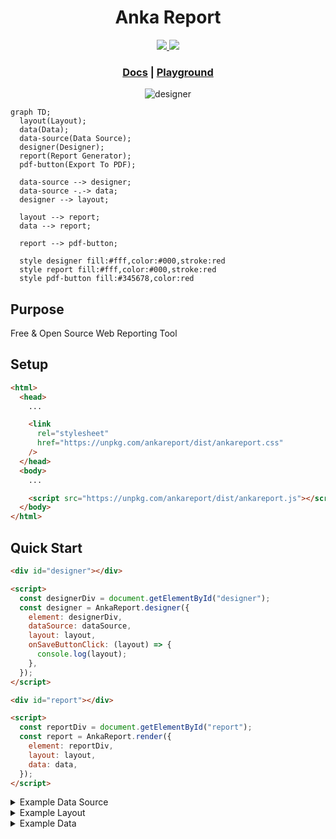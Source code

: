<h1 align="center">Anka Report</h1>

<p align="center">
  <a href="https://www.npmjs.com/package/ankareport" title="npm package">
    <img src="https://img.shields.io/npm/v/ankareport">
  </a>
  <a href="https://opensource.org/licenses/MIT" title="License: MIT">
    <img src="https://img.shields.io/badge/License-MIT-blue.svg">
  </a>
</p>

<h3 align="center">
  <a href="https://ankareport.github.io/docs/getting-started" target="_blank" title="Documentation">Docs</a> |
  <a href="https://ankareport.github.io/examples/playground" target="_blank" title="Playground">Playground</a>
</h3>

<p align="center">
  <img src="https://cdn.jsdelivr.net/gh/ankareport/assets/designer/designer.png" alt="designer">
</p>

```mermaid
graph TD;
  layout(Layout);
  data(Data);
  data-source(Data Source);
  designer(Designer);
  report(Report Generator);
  pdf-button(Export To PDF);

  data-source --> designer;
  data-source -.-> data;
  designer --> layout;

  layout --> report;
  data --> report;

  report --> pdf-button;

  style designer fill:#fff,color:#000,stroke:red
  style report fill:#fff,color:#000,stroke:red
  style pdf-button fill:#345678,color:red
```

## Purpose

Free & Open Source Web Reporting Tool

## Setup

```html
<html>
  <head>
    ...

    <link
      rel="stylesheet"
      href="https://unpkg.com/ankareport/dist/ankareport.css"
    />
  </head>
  <body>
    ...

    <script src="https://unpkg.com/ankareport/dist/ankareport.js"></script>
  </body>
</html>
```

## Quick Start

```html
<div id="designer"></div>

<script>
  const designerDiv = document.getElementById("designer");
  const designer = AnkaReport.designer({
    element: designerDiv,
    dataSource: dataSource,
    layout: layout,
    onSaveButtonClick: (layout) => {
      console.log(layout);
    },
  });
</script>
```

```html
<div id="report"></div>

<script>
  const reportDiv = document.getElementById("report");
  const report = AnkaReport.render({
    element: reportDiv,
    layout: layout,
    data: data,
  });
</script>
```

<details>
  <summary>Example Data Source</summary>

```js
const dataSource = [
  { label: "Header 1", field: "header1" },
  { label: "Header 2", field: "header2" },
  {
    label: "Content",
    children: [
      { label: "Name", field: "name" },
      { label: "Surname", field: "surname" },
    ],
  },
  { label: "Footer 1", field: "footer1" },
  { label: "Footer 2", field: "footer2" },
];
```

</details>

<details>
  <summary>Example Layout</summary>

```js
const layout = {
  width: 500,
  headerSection: {
    height: 50,
    items: [
      {
        text: "Header 1",
        binding: "header1",
        x: 5,
        y: 4,
        width: 100,
        height: 20,
      },
      {
        text: "Header 2",
        binding: "header2",
        x: 5,
        y: 28,
        width: 200,
        height: 20,
      },
    ],
  },
  contentSection: {
    height: 75,
    binding: "content",
    items: [
      {
        text: "Label1",
        binding: "name",
        x: 9,
        y: 6,
        width: 100,
        height: 20,
      },
      {
        text: "Label2",
        binding: "surname",
        x: 9,
        y: 26,
        width: 200,
        height: 40,
      },
    ],
  },
  footerSection: {
    height: 40,
    items: [
      {
        text: "Copyright",
        x: 150,
        y: 8,
        width: 100,
        height: 20,
      },
      {
        text: "Desc",
        binding: "footer2",
        x: 250,
        y: 8,
        width: 100,
        height: 20,
      },
    ],
  },
};
```

</details>

<details>
  <summary>Example Data</summary>

```js
const data = {
  header1: "Header 1",
  header2: "Header 2",
  content: [
    {
      name: "John1",
      surname: "Doe1",
    },
    {
      name: "John2",
      surname: "Doe2",
    },
    {
      name: "John3",
      surname: "Doe3",
    },
  ],
  footer1: "Footer 1",
  footer2: "Footer 2",
};
```

</details>
